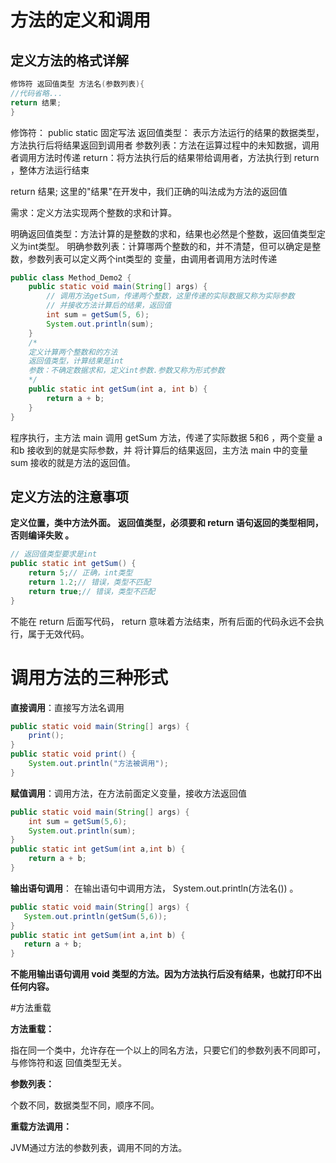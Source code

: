 # 方法的定义和调用
## 定义方法的格式详解

```java
修饰符 返回值类型 方法名(参数列表){
//代码省略...
return 结果;
}
```
修饰符： public static 固定写法
返回值类型： 表示方法运行的结果的数据类型，方法执行后将结果返回到调用者
参数列表：方法在运算过程中的未知数据，调用者调用方法时传递
return：将方法执行后的结果带给调用者，方法执行到 return ，整体方法运行结束

return 结果; 这里的"结果"在开发中，我们正确的叫法成为方法的返回值

需求：定义方法实现两个整数的求和计算。

明确返回值类型：方法计算的是整数的求和，结果也必然是个整数，返回值类型定义为int类型。
明确参数列表：计算哪两个整数的和，并不清楚，但可以确定是整数，参数列表可以定义两个int类型的
变量，由调用者调用方法时传递

```java
public class Method_Demo2 {
    public static void main(String[] args) {
        // 调用方法getSum，传递两个整数，这里传递的实际数据又称为实际参数
        // 并接收方法计算后的结果，返回值
        int sum = getSum(5, 6);
        System.out.println(sum);
    }
    /*
    定义计算两个整数和的方法
    返回值类型，计算结果是int
    参数：不确定数据求和，定义int参数.参数又称为形式参数
    */
    public static int getSum(int a, int b) {
        return a + b;
    }
}
```

程序执行，主方法 main 调用 getSum 方法，传递了实际数据 5和6 ，两个变量 a和b 接收到的就是实际参数，并
将计算后的结果返回，主方法 main 中的变量 sum 接收的就是方法的返回值。


## 定义方法的注意事项

**定义位置，类中方法外面。**
**返回值类型，必须要和 return 语句返回的类型相同，否则编译失败 。**

```java
// 返回值类型要求是int
public static int getSum() {
    return 5;// 正确，int类型
    return 1.2;// 错误，类型不匹配
    return true;// 错误，类型不匹配
}
```
不能在 return 后面写代码， return 意味着方法结束，所有后面的代码永远不会执行，属于无效代码。

# 调用方法的三种形式

**直接调用**：直接写方法名调用

```java
public static void main(String[] args) {
    print();
}
public static void print() {
    System.out.println("方法被调用");
}
```
**赋值调用**：调用方法，在方法前面定义变量，接收方法返回值

```java
public static void main(String[] args) {
    int sum = getSum(5,6);
    System.out.println(sum);
}
public static int getSum(int a,int b) {
    return a + b;
}
```
**输出语句调用**：
  在输出语句中调用方法， System.out.println(方法名()) 。
 ```java
public static void main(String[] args) {
    System.out.println(getSum(5,6));
}
public static int getSum(int a,int b) {
    return a + b;
}
```
**不能用输出语句调用 void 类型的方法。因为方法执行后没有结果，也就打印不出任何内容。**

#方法重载

**方法重载：**

指在同一个类中，允许存在一个以上的同名方法，只要它们的参数列表不同即可，与修饰符和返
回值类型无关。

**参数列表：**

个数不同，数据类型不同，顺序不同。


**重载方法调用：**

JVM通过方法的参数列表，调用不同的方法。























